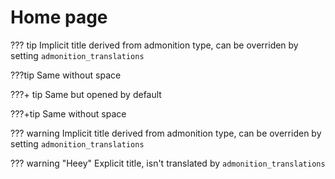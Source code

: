 # Home page

??? tip
    Implicit title derived from admonition type, can be overriden by setting `admonition_translations`

???tip
    Same without space

???+ tip
    Same but opened by default

???+tip
    Same without space

??? warning
    Implicit title derived from admonition type, can be overriden by setting `admonition_translations`

??? warning "Heey"
    Explicit title, isn't translated by `admonition_translations`
